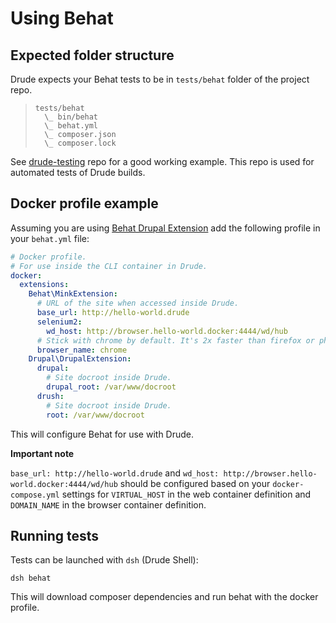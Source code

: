 # Using Behat

## Expected folder structure

Drude expects your Behat tests to be in `tests/behat` folder of the project repo.

>     tests/behat
>       \_ bin/behat
>       \_ behat.yml
>       \_ composer.json
>       \_ composer.lock

See [drude-testing](https://github.com/blinkreaction/drude-testing) repo for a good working example. This repo is used for automated tests of Drude builds.

## Docker profile example

Assuming you are using [Behat Drupal Extension](https://github.com/jhedstrom/drupalextension) add the following profile in your `behat.yml` file:

```yml
# Docker profile.
# For use inside the CLI container in Drude.
docker:
  extensions:
    Behat\MinkExtension:
      # URL of the site when accessed inside Drude.
      base_url: http://hello-world.drude
      selenium2:
        wd_host: http://browser.hello-world.docker:4444/wd/hub
      # Stick with chrome by default. It's 2x faster than firefox or phantomjs (your results may vary).
      browser_name: chrome
    Drupal\DrupalExtension:
      drupal:
        # Site docroot inside Drude.
        drupal_root: /var/www/docroot
      drush:
        # Site docroot inside Drude.
        root: /var/www/docroot
```

This will configure Behat for use with Drude.

**Important note**

`base_url: http://hello-world.drude` and `wd_host: http://browser.hello-world.docker:4444/wd/hub`
should be configured based on your `docker-compose.yml` settings for `VIRTUAL_HOST` 
in the web container definition and `DOMAIN_NAME` in the browser container definition.  

## Running tests

Tests can be launched with `dsh` (Drude Shell):

    dsh behat

This will download composer dependencies and run behat with the docker profile.
